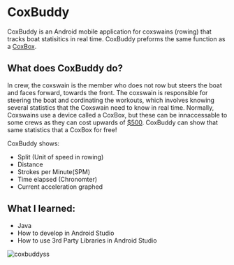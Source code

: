 # CoxBuddy
CoxBuddy is an Android mobile application for coxswains (rowing) that tracks boat statisitics in real time. CoxBuddy preforms the same function as a [CoxBox](https://nksports.com/coxbox-gps). 
## What does CoxBuddy do?
In crew, the coxswain is the member who does not row but steers the boat and faces forward, towards the front.
The coxswain is responsible for steering the boat and cordinating the workouts, which involves knowing several statistics that the Coxswain
need to know in real time. Normally, Coxswains use a device called a CoxBox, but these can be innaccessable to some crews as they can cost upwards
of [$500](https://nksports.com/coxbox-gps). CoxBuddy can show that same statistics that a CoxBox for free! <br>

CoxBuddy shows:<br>
* Split (Unit of speed in rowing)
* Distance
* Strokes per Minute(SPM)
* Time elapsed (Chronomter)
* Current acceleration graphed <br>
## What I learned:
* Java
* How to develop in Android Studio
* How to use 3rd Party Libraries in Android Studio

![coxbuddyss](https://user-images.githubusercontent.com/40778747/225027690-1c4311ed-d56a-4476-bd0e-cc9234ce456e.png)
